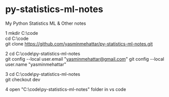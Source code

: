 # py-statistics-ml-notes
My Python Statistics ML &amp; Other notes

1
mkdir C:\code\
cd C:\code\
git clone https://github.com/yasminmehattar/py-statistics-ml-notes.git

2
cd C:\code\py-statistics-ml-notes\
git config --local user.email "yasminmehattar@gmail.com"
git config --local user.name "yasminmehattar"

3
cd C:\code\py-statistics-ml-notes\
git checkout dev

4
open "C:\code\py-statistics-ml-notes\" folder in vs code
